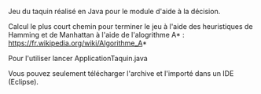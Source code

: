 Jeu du taquin réalisé en Java pour le module d'aide à la décision. 

Calcul le plus court chemin pour terminer le jeu à l'aide des heuristiques de Hamming et de Manhattan à l'aide de l'alogrithme A* : https://fr.wikipedia.org/wiki/Algorithme_A*

Pour l'utiliser lancer ApplicationTaquin.java 

Vous pouvez seulement télécharger l'archive et l'importé dans un IDE (Eclipse).